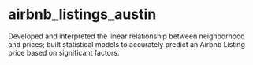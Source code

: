 # airbnb_listings_austin
Developed and interpreted the linear relationship between neighborhood and prices; built statistical models to accurately predict an Airbnb Listing price based on significant factors.
